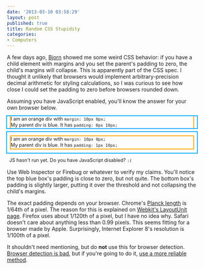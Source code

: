 ```yaml
---
date: '2013-03-10 03:58:29'
layout: post
published: true
title: Random CSS Stupidity
categories:
- Computers
---
```


A few days ago, [Bjorn](http://bjorn.tipling.com/) showed me some weird CSS behavior: if you have a child element with margins and you set the parent's padding to zero, the child's margins will collapse. This is apparently part of the CSS spec. I thought it unlikely that browsers would implement arbitrary-precision decimal arithmetic for styling calculations, so I was curious to see how close I could set the padding to zero before browsers rounded down.

Assuming you have JavaScript enabled, you'll know the answer for your own browser below.

<div style="margin: 0 auto; font-size: 90%; line-height: 120%;">
  <div style="outline: 2px solid #0af; padding: 0px 10px;" id="collapsed">
    <div style="outline: 2px solid orange; margin: 10px 0px;">
      I am an orange div with <code>margin: 10px 0px;</code><br />
      My parent div is blue. It has <code>padding: <span id="c_padding">0px 10px</span>;</code>
    </div>
  </div>
  <div style="outline: 2px solid #0af; padding: 1px 10px;" id="uncollapsed">
    <div style="outline: 2px solid orange; margin: 10px 0px;">
      I am an orange div with <code>margin: 10px 0px;</code><br />
      My parent div is blue. It has <code>padding: <span id="u_padding">1px 10px</span>;</code>
    </div>
  </div>
  <div id="result" style="padding: 1em 0.5em 0 0.5em;">
    JS hasn't run yet. Do you have JavaScript disabled? <code>:(</code>
  </div>
</div>
<script type="text/javascript">
var ce = document.getElementById("collapsed");
var ue = document.getElementById("uncollapsed");
var initial_height = ce.offsetHeight;
function binary_search(min, max, depth) {
  if (depth > 100) {
    document.getElementById("result").innerHTML = "Your browser’s pixel precision is " + max.toFixed(8) + " pixels or 1/" +  Math.round(1/max) + " of a pixel.";
    ce.style.padding = min + "px 10px";
    document.getElementById("c_padding").innerHTML = min + "px 10px";
    ue.style.padding = max + "px 10px";
    document.getElementById("u_padding").innerHTML = max + "px 10px";
    return true;
  }
  var mid = (min + max) / 2;
  ce.style.padding = mid + "px 10px";
  if (ce.offsetHeight > initial_height) {
    return binary_search(min, mid, depth + 1);
  } else {
    return binary_search(mid, max, depth + 1);
  }
}
binary_search(0, 1, 0);
</script>

Use Web Inspector or Firebug or whatever to verify my claims. You'll notice the top blue box's padding is close to zero, but not quite. The bottom box's padding is slightly larger, putting it over the threshold and not collapsing the child's margins.

The exact padding depends on your browser. Chrome's [Planck length](http://en.wikipedia.org/wiki/Planck_length) is 1/64th of a pixel. The reason for this is explained on [Webkit's LayoutUnit page](http://trac.webkit.org/wiki/LayoutUnit). Firefox uses about 1/120th of a pixel, but I have no idea why. Safari doesn't care about anything less than 0.99 pixels. This seems fitting for a browser made by Apple. Surprisingly, Internet Explorer 8's resolution is 1/100th of a pixel.

It shouldn't need mentioning, but do **not** use this for browser detection. [Browser detection is bad](http://www.quirksmode.org/js/support.html), but if you're going to do it, [use a more reliable method](http://www.quirksmode.org/js/detect.html).
